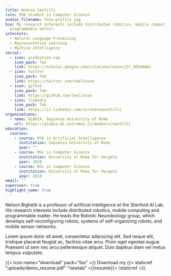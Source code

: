 ```yaml
---
title: Andrea Santilli
role: PhD Student in Computer Science
avatar_filename: foto-profilo.jpg
bio: My research interests include distributed robotics, mobile computing and
  programmable matter.
interests:
  - Natural Language Processing
  - Representation Learning
  - Machine Intelligence
social:
  - icon: graduation-cap
    icon_pack: fas
    link: https://scholar.google.com/citations?user=j2Y_XBIAAAAJ
  - icon: twitter
    icon_pack: fab
    link: https://twitter.com/teelinsan
  - icon: github
    icon_pack: fab
    link: https://github.com/teelinsan
  - icon: linkedin
    icon_pack: fab
    link: https://it.linkedin.com/in/andreasantilli
organizations:
  - name: GLADIA, Sapienza University of Rome
    url: https://gladia.di.uniroma1.it/members/santilli
education:
  courses:
    - course: PhD in Artificial Intelligence
      institution: Sapienza University of Rome
      year: ""
    - course: MSc in Computer Science
      institution: University of Roma Tor Vergata
      year: 2020
    - course: BSc in Computer Science
      institution: University of Roma Tor Vergata
      year: 2018
email: ""
superuser: true
highlight_name: true
---
```


Nelson Bighetti is a professor of artificial intelligence at the Stanford AI Lab. His research interests include distributed robotics, mobile computing and programmable matter. He leads the Robotic Neurobiology group, which develops self-reconfiguring robots, systems of self-organizing robots, and mobile sensor networks.

Lorem ipsum dolor sit amet, consectetur adipiscing elit. Sed neque elit, tristique placerat feugiat ac, facilisis vitae arcu. Proin eget egestas augue. Praesent ut sem nec arcu pellentesque aliquet. Duis dapibus diam vel metus tempus vulputate.

{{< icon name="download" pack="fas" >}} Download my {{< staticref "uploads/demo_resume.pdf" "newtab" >}}resumé{{< /staticref >}}.
